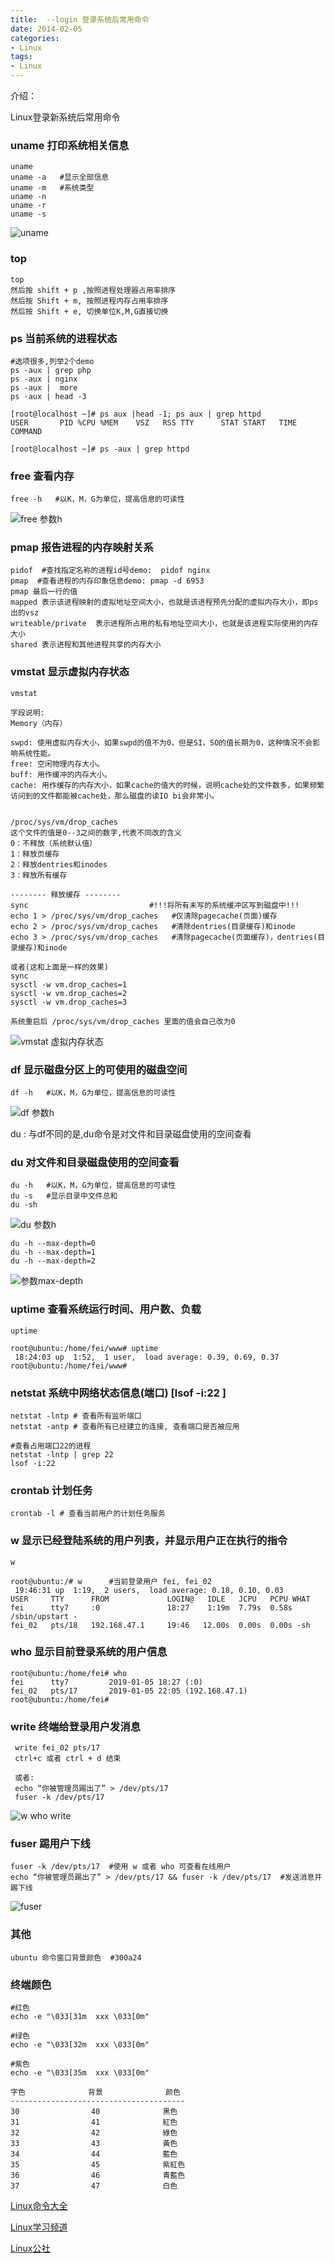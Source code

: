 ```yaml
---
title:  --login 登录系统后常用命令
date: 2014-02-05
categories: 
- Linux
tags:
- Linux
---
```


介绍：

Linux登录新系统后常用命令

<!-- more -->

### uname 打印系统相关信息

```
uname 
uname -a   #显示全部信息
uname -m   #系统类型
uname -n
uname -r
uname -s
```

![uname](/img/ubuntu/linux_command/linux_login/uname.png "uname")

### top

```
top 
然后按 shift + p ,按照进程处理器占用率排序
然后按 Shift + m, 按照进程内存占用率排序
然后按 Shift + e, 切换单位K,M,G直接切换
```

### ps 当前系统的进程状态

```
#选项很多,列举2个demo
ps -aux | grep php
ps -aux | nginx
ps -aux |  more
ps -aux | head -3

[root@localhost ~]# ps aux |head -1; ps aux | grep httpd
USER       PID %CPU %MEM    VSZ   RSS TTY      STAT START   TIME COMMAND

[root@localhost ~]# ps -aux | grep httpd

```

### free  查看内存

```
free -h   #以K，M，G为单位，提高信息的可读性
```

![free 参数h](/img/ubuntu/linux_command/linux_login/free_h.png "free 参数h")

### pmap 报告进程的内存映射关系

```
pidof  #查找指定名称的进程id号demo:  pidof nginx
pmap  #查看进程的内存印象信息demo: pmap -d 6953
pmap 最后一行的值
mapped 表示该进程映射的虚拟地址空间大小，也就是该进程预先分配的虚拟内存大小，即ps出的vsz
writeable/private  表示进程所占用的私有地址空间大小，也就是该进程实际使用的内存大小      
shared 表示进程和其他进程共享的内存大小
```

### vmstat 显示虚拟内存状态

```
vmstat

字段说明:
Memory（内存）

swpd: 使用虚拟内存大小，如果swpd的值不为0，但是SI，SO的值长期为0，这种情况不会影响系统性能。
free: 空闲物理内存大小。
buff: 用作缓冲的内存大小。
cache: 用作缓存的内存大小，如果cache的值大的时候，说明cache处的文件数多，如果频繁访问到的文件都能被cache处，那么磁盘的读IO bi会非常小。


/proc/sys/vm/drop_caches 
这个文件的值是0--3之间的数字,代表不同改的含义
0：不释放（系统默认值）
1：释放页缓存
2：释放dentries和inodes
3：释放所有缓存

-------- 释放缓存 --------
sync                           #!!!将所有未写的系统缓冲区写到磁盘中!!!
echo 1 > /proc/sys/vm/drop_caches   #仅清除pagecache(页面)缓存
echo 2 > /proc/sys/vm/drop_caches   #清除dentries(目录缓存)和inode
echo 3 > /proc/sys/vm/drop_caches   #清除pagecache(页面缓存)，dentries(目录缓存)和inode

或者(这和上面是一样的效果)
sync 
sysctl -w vm.drop_caches=1
sysctl -w vm.drop_caches=2
sysctl -w vm.drop_caches=3

系统重启后 /proc/sys/vm/drop_caches 里面的值会自己改为0
```

![vmstat 虚拟内存状态](/img/ubuntu/linux_command/linux_login/vmstat.png "vmstat")


### df  显示磁盘分区上的可使用的磁盘空间

```
df -h   #以K，M，G为单位，提高信息的可读性
```

![df 参数h](/img/ubuntu/linux_command/linux_login/df_h.png "df 参数h")

du :  与df不同的是,du命令是对文件和目录磁盘使用的空间查看


### du  对文件和目录磁盘使用的空间查看

```
du -h   #以K，M，G为单位，提高信息的可读性
du -s   #显示目录中文件总和
du -sh  
```

![du 参数h](/img/ubuntu/linux_command/linux_login/du_h.png "du 参数h")

```
du -h --max-depth=0
du -h --max-depth=1
du -h --max-depth=2
```

![参数max-depth](/img/ubuntu/linux_command/linux_login/max_depth.png "参数max-depth")

### uptime 查看系统运行时间、用户数、负载  

```
uptime

root@ubuntu:/home/fei/www# uptime
 18:24:03 up  1:52,  1 user,  load average: 0.39, 0.69, 0.37
root@ubuntu:/home/fei/www# 
```

### netstat  系统中网络状态信息(端口)   [lsof -i:22 ]   

```
netstat -lntp # 查看所有监听端口  
netstat -antp # 查看所有已经建立的连接, 查看端口是否被应用

#查看占用端口22的进程
netstat -lntp | grep 22
lsof -i:22   
```

###  crontab 计划任务

```
crontab -l # 查看当前用户的计划任务服务  
```

### w  显示已经登陆系统的用户列表，并显示用户正在执行的指令

```
w

root@ubuntu:/# w      #当前登录用户 fei, fei_02
 19:46:31 up  1:19,  2 users,  load average: 0.18, 0.10, 0.03
USER     TTY      FROM             LOGIN@   IDLE   JCPU   PCPU WHAT
fei      tty7     :0               18:27    1:19m  7.79s  0.58s /sbin/upstart -
fei_02   pts/18   192.168.47.1     19:46   12.00s  0.00s  0.00s -sh

```

### who 显示目前登录系统的用户信息

```
root@ubuntu:/home/fei# who
fei      tty7         2019-01-05 18:27 (:0)
fei_02   pts/17       2019-01-05 22:05 (192.168.47.1)
root@ubuntu:/home/fei# 
```

### write 终端给登录用户发消息

```
 write fei_02 pts/17
 ctrl+c 或者 ctrl + d 结束
 
 或者:
 echo “你被管理员踢出了” > /dev/pts/17
 fuser -k /dev/pts/17
```

![w who write](/img/ubuntu/linux_command/linux_login/w_who_write.png "w who write")

### fuser 踢用户下线

```
fuser -k /dev/pts/17  #使用 w 或者 who 可查看在线用户
echo “你被管理员踢出了” > /dev/pts/17 && fuser -k /dev/pts/17  #发送消息并踢下线
```

![fuser](/img/ubuntu/linux_command/linux_login/fuser.png "fuser")

### 其他

```
ubuntu 命令窗口背景颜色  #300a24
```

###  终端颜色

```shell
#红色
echo -e "\033[31m  xxx \033[0m"

#绿色
echo -e "\033[32m  xxx \033[0m"

#紫色
echo -e "\033[35m  xxx \033[0m"
```

```wiki
字色              背景              颜色
---------------------------------------
30                40              黑色
31                41              紅色
32                42              綠色
33                43              黃色
34                44              藍色
35                45              紫紅色
36                46              青藍色
37                47              白色
```



[Linux命令大全](https://man.linuxde.net/)

[Linux学习频道](http://linux.it.net.cn/)

[Linux公社](https://www.linuxidc.com/)